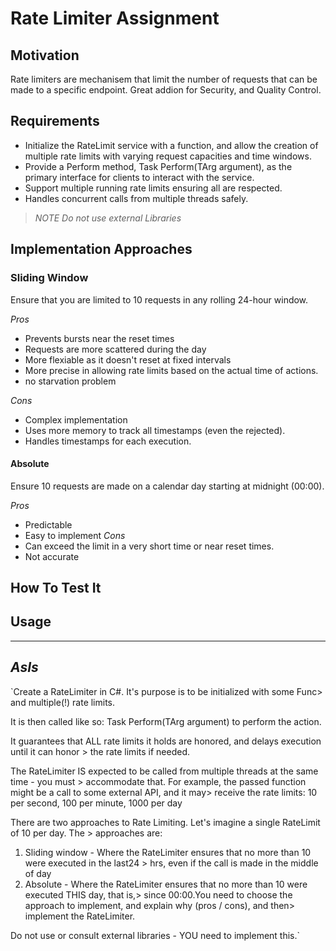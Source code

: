 
# Rate Limiter Assignment

## Motivation 
Rate limiters are mechanisem that limit the number of requests that can be made to a specific endpoint.
Great addion for Security, and Quality Control.
## Requirements

- Initialize the RateLimit service with a function, and allow the creation of multiple rate limits with varying request capacities and time windows.
- Provide a Perform method, Task Perform(TArg argument), as the primary interface for clients to interact with the service.
- Support multiple running rate limits ensuring all are respected.
- Handles concurrent calls from multiple threads safely. 

> *NOTE Do not use external Libraries*

## Implementation Approaches

### Sliding Window
Ensure that you are limited to 10 requests in any rolling 24-hour window.

*Pros*
- Prevents bursts near the reset times
- Requests are more scattered during the day
- More flexiable as it doesn't reset at fixed intervals
- More precise in allowing rate limits based on the actual time of actions.
- no starvation problem

*Cons*
- Complex implementation
- Uses more memory to track all timestamps (even the rejected).
- Handles timestamps for each execution.

#### Absolute
Ensure 10 requests are made on a calendar day starting at midnight (00:00).

*Pros*
- Predictable
- Easy to implement
*Cons*
- Can exceed the limit in a very short time or near reset times.
- Not accurate

## How To Test It

## Usage

---

## *AsIs*
`Create a RateLimiter in C#.
It's purpose is to be initialized with some Func> and multiple(!) rate limits.

It is then called like so:
Task Perform(TArg argument) to perform the action. 
 
It guarantees that ALL rate limits it holds are honored, and delays execution until it can honor > the rate limits if needed. 
 
The RateLimiter IS expected to be called from multiple threads at the same time - you must > accommodate that. For example, the passed function might be a call to some external API, and it may> receive the rate limits: 10 per second, 100 per minute, 1000 per day
 
There are two approaches to Rate Limiting. Let's imagine a single RateLimit of 10 per day. The > approaches are:
1. Sliding window - Where the RateLimiter ensures that no more than 10 were executed in the last24 > hrs, even if the call is made in the middle of day
2. Absolute - Where the RateLimiter ensures that no more than 10 were executed THIS day, that is,> since 00:00.You need to choose the approach to implement, and explain why (pros / cons), and then> implement the RateLimiter.
 
Do not use or consult external libraries - YOU need to implement this.`
